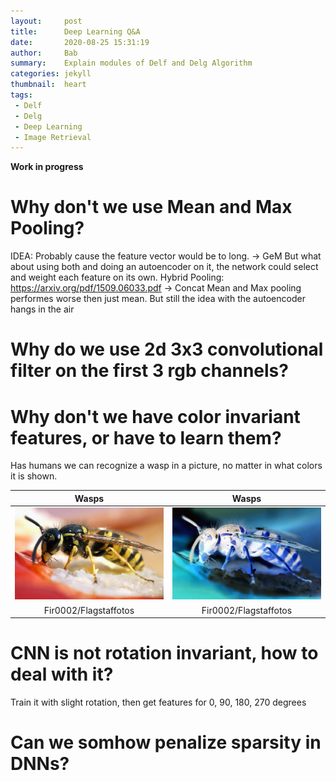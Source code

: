 ```yaml
---
layout:     post
title:      Deep Learning Q&A
date:       2020-08-25 15:31:19
author:     Bab
summary:    Explain modules of Delf and Delg Algorithm
categories: jekyll
thumbnail:  heart
tags:
 - Delf
 - Delg
 - Deep Learning
 - Image Retrieval
---
```


**Work in progress**

# Why don't we use Mean and Max Pooling?
IDEA: Probably cause the feature vector would be to long. -> GeM
But what about using both and doing an autoencoder on it, the network could select and weight each
feature on its own.
Hybrid Pooling:
https://arxiv.org/pdf/1509.06033.pdf
-> Concat Mean and Max pooling performes worse then just mean. But still the idea with the autoencoder hangs in the air


# Why do we use 2d 3x3 convolutional filter on the first 3 rgb channels?

# Why don't we have color invariant features, or have to learn them?
Has humans we can recognize a wasp in a picture, no matter in what colors it is shown.

| Wasps | Wasps |
|:--:|:--:|
| ![wasp.jpg](/assets/images/wasp.jpg) | ![wasp_inv.jpg](/assets/images/wasp_inv.jpg) |
| Fir0002/Flagstaffotos | Fir0002/Flagstaffotos |

# CNN is not rotation invariant, how to deal with it?
Train it with slight rotation, then get features for 0, 90, 180, 270 degrees

# Can we somhow penalize sparsity in DNNs?





